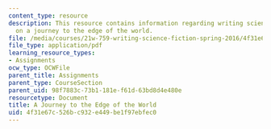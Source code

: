 ```yaml
---
content_type: resource
description: This resource contains information regarding writing science fiction
  on a journey to the edge of the world.
file: /media/courses/21w-759-writing-science-fiction-spring-2016/4f31e67c526bc932e449be1f97ebfec0_MIT21W_759S16_AJourney.pdf
file_type: application/pdf
learning_resource_types:
- Assignments
ocw_type: OCWFile
parent_title: Assignments
parent_type: CourseSection
parent_uid: 98f7883c-73b1-181e-f61d-63bd8d4e480e
resourcetype: Document
title: A Journey to the Edge of the World
uid: 4f31e67c-526b-c932-e449-be1f97ebfec0
---
```

